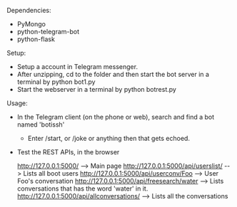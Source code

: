 Dependencies:
- PyMongo
- python-telegram-bot
- python-flask

Setup:
- Setup a account in Telegram messenger.
- After unzipping, cd to the folder and then start the bot server in a terminal by
    python bot1.py
- Start the webserver in a terminal by
    python botrest.py

Usage:
- In the Telegram client (on the phone or web), search and find a bot named 'botissh'
    - Enter /start, or /joke or anything then that gets echoed.
- Test the REST APIs, in the browser

    http://127.0.0.1:5000/ --> Main page
    http://127.0.0.1:5000/api/userslist/  --> Lists all boot users
    http://127.0.0.1:5000/api/userconv/Foo --> User Foo's conversation
    http://127.0.0.1:5000/api/freesearch/water --> Lists conversations that has the word 'water' in it.
    http://127.0.0.1:5000/api/allconversations/ --> Lists all the conversations

